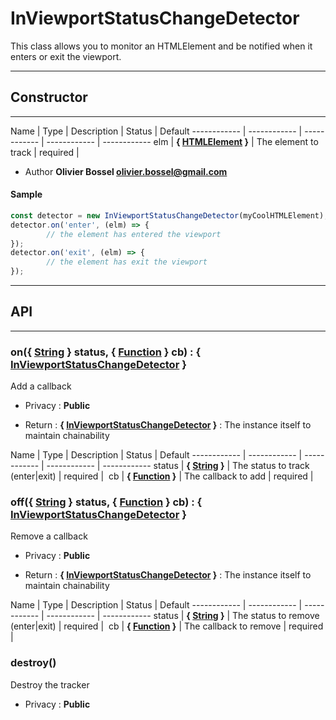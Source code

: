 # InViewportStatusChangeDetector
This class allows you to monitor an HTMLElement and be notified when it enters or exit the viewport.

-----------------------------
## Constructor
-----------------------------



Name | Type | Description | Status | Default
------------ | ------------ | ------------ | ------------ | ------------
elm | **{ <a class="link" href="https://developer.mozilla.org/fr/docs/Web/API/HTMLElement" target="_blank" title="HTMLElement">HTMLElement</a> }** | The element to track | required | 

- Author **Olivier Bossel <olivier.bossel@gmail.com>**

#### Sample
```js
const detector = new InViewportStatusChangeDetector(myCoolHTMLElement);
detector.on('enter', (elm) => {
		// the element has entered the viewport
});
detector.on('exit', (elm) => {
		// the element has exit the viewport
});

```



-----------------------------
## API
-----------------------------

### on({ <a class="link" href="https://developer.mozilla.org/fr/docs/Web/JavaScript/Reference/Objets_globaux/String" target="_blank" title="String">String</a> } status, { <a class="link" href="https://developer.mozilla.org/fr/docs/Web/JavaScript/Reference/Objets_globaux/Function" target="_blank" title="Function">Function</a> } cb) : { [InViewportStatusChangeDetector](/data/web/sugar/src/js/dom/InViewportStatusChangeDetector.js) }
Add a callback
- Privacy : **Public**

- Return : **{ [InViewportStatusChangeDetector](/data/web/sugar/src/js/dom/InViewportStatusChangeDetector.js) }** : The instance itself to maintain chainability

Name | Type | Description | Status | Default
------------ | ------------ | ------------ | ------------ | ------------
status | **{ <a class="link" href="https://developer.mozilla.org/fr/docs/Web/JavaScript/Reference/Objets_globaux/String" target="_blank" title="String">String</a> }** | The status to track (enter|exit) | required | 
cb | **{ <a class="link" href="https://developer.mozilla.org/fr/docs/Web/JavaScript/Reference/Objets_globaux/Function" target="_blank" title="Function">Function</a> }** | The callback to add | required | 


### off({ <a class="link" href="https://developer.mozilla.org/fr/docs/Web/JavaScript/Reference/Objets_globaux/String" target="_blank" title="String">String</a> } status, { <a class="link" href="https://developer.mozilla.org/fr/docs/Web/JavaScript/Reference/Objets_globaux/Function" target="_blank" title="Function">Function</a> } cb) : { [InViewportStatusChangeDetector](/data/web/sugar/src/js/dom/InViewportStatusChangeDetector.js) }
Remove a callback
- Privacy : **Public**

- Return : **{ [InViewportStatusChangeDetector](/data/web/sugar/src/js/dom/InViewportStatusChangeDetector.js) }** : The instance itself to maintain chainability

Name | Type | Description | Status | Default
------------ | ------------ | ------------ | ------------ | ------------
status | **{ <a class="link" href="https://developer.mozilla.org/fr/docs/Web/JavaScript/Reference/Objets_globaux/String" target="_blank" title="String">String</a> }** | The status to remove (enter|exit) | required | 
cb | **{ <a class="link" href="https://developer.mozilla.org/fr/docs/Web/JavaScript/Reference/Objets_globaux/Function" target="_blank" title="Function">Function</a> }** | The callback to remove | required | 


### destroy()
Destroy the tracker
- Privacy : **Public**





